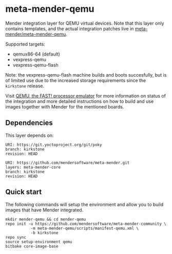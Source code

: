 # meta-mender-qemu

Mender integration layer for QEMU virtual devices. Note that this layer
only contains templates, and the actual integration patches live in
[meta-mender/meta-mender-qemu](https://github.com/mendersoftware/meta-mender/tree/master/meta-mender-qemu).

Supported targets:

- qemux86-64 (default)
- vexpress-qemu
- vexpress-qemu-flash 

Note: the vexpress-qemu-flash machine builds and boots succesfully, but is of limited use due to the increased
storage requirements since the `kirkstone` release.

Visit [QEMU, the FAST! processor emulator](https://hub.mender.io/t/qemu-the-fast-processor-emulator/420/2)
for more information on status of the integration and more
detailed instructions on how to build and use images together with Mender for
the mentioned boards.


## Dependencies

This layer depends on:

```
URI: https://git.yoctoproject.org/git/poky
branch: kirkstone
revision: HEAD
```

```
URI: https://github.com/mendersoftware/meta-mender.git
layers: meta-mender-core
branch: kirkstone
revision: HEAD
```


## Quick start

The following commands will setup the environment and allow you to build images
that have Mender integrated.


```
mkdir mender-qemu && cd mender-qemu
repo init -u https://github.com/mendersoftware/meta-mender-community \
           -m meta-mender-qemu/scripts/manifest-qemu.xml \
           -b kirkstone
repo sync
source setup-environment qemu
bitbake core-image-base
```


